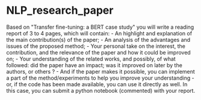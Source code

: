 # NLP_research_paper

Based on "Transfer fine-tuning: a BERT case study" you will write a reading report of 3 to 4 pages, which will contain: - An highlight and explanation of the main contribution(s) of the paper; - An analysis of the advantages and issues of the proposed method; - Your personal take on the interest, the contribution, and the relevance of the paper and how it could be improved on; - Your understanding of the related works, and possibly, of what followed: did the paper have an impact; was it improved on later by the authors, or others ? - And if the paper makes it possible, you can implement a part of the method/experiments to help you improve your understanding - or, if the code has been made available, you can use it directly as well. In this case, you can submit a python notebook (commented) with your report.

